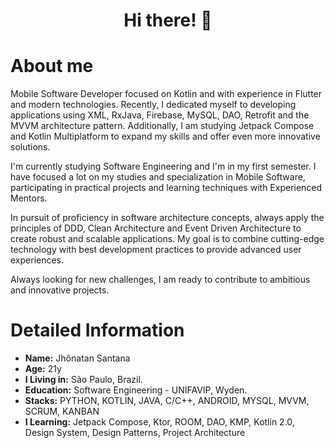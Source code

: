

<h1 align="center">Hi there! 👋</h1>

# About me

Mobile Software Developer focused on Kotlin and with experience in Flutter and modern technologies. Recently, I dedicated myself to developing applications using XML, RxJava, Firebase, MySQL, DAO, Retrofit and the MVVM architecture pattern. Additionally, I am studying Jetpack Compose and Kotlin Multiplatform to expand my skills and offer even more innovative solutions.

I'm currently studying Software Engineering and I'm in my first semester. I have focused a lot on my studies and specialization in Mobile Software, participating in practical projects and learning techniques with Experienced Mentors.

In pursuit of proficiency in software architecture concepts, always apply the principles of DDD, Clean Architecture and Event Driven Architecture to create robust and scalable applications. My goal is to combine cutting-edge technology with best development practices to provide advanced user experiences.

Always looking for new challenges, I am ready to contribute to ambitious and innovative projects.


# Detailed Information

* **Name:** Jhônatan Santana
* **Age:** 21y
* **I Living in:** São Paulo, Brazil.
* **Education:** Software Engineering - UNIFAVIP, Wyden.
* **Stacks:** PYTHON, KOTLIN, JAVA, C/C++, ANDROID, MYSQL, MVVM, SCRUM, KANBAN
* **I Learning:**  Jetpack Compose, Ktor, ROOM, DAO, KMP, Kotlin 2.0, Design System, Design Patterns, Project Architecture

